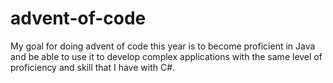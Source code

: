 # advent-of-code
My goal for doing advent of code this year is to become proficient in Java and be able to use it to develop complex applications with the same level of proficiency and skill that I have with C#.

